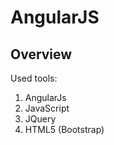 # AngularJS 


## Overview

Used tools:
 1) AngularJs 
 2) JavaScript
 3) JQuery
 4) HTML5 (Bootstrap)
